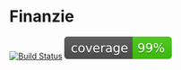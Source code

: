 # Finanzie

[![Build Status](https://travis-ci.com/cho19/finanzie.svg?token=zz8GB6gK7y3pfZqWxa7s&branch=dev)](https://travis-ci.com/cho19/finanzie) [![Backend code coverage](./backend/coverage.svg)](https://travis-ci.com/cho19/finanzie)
